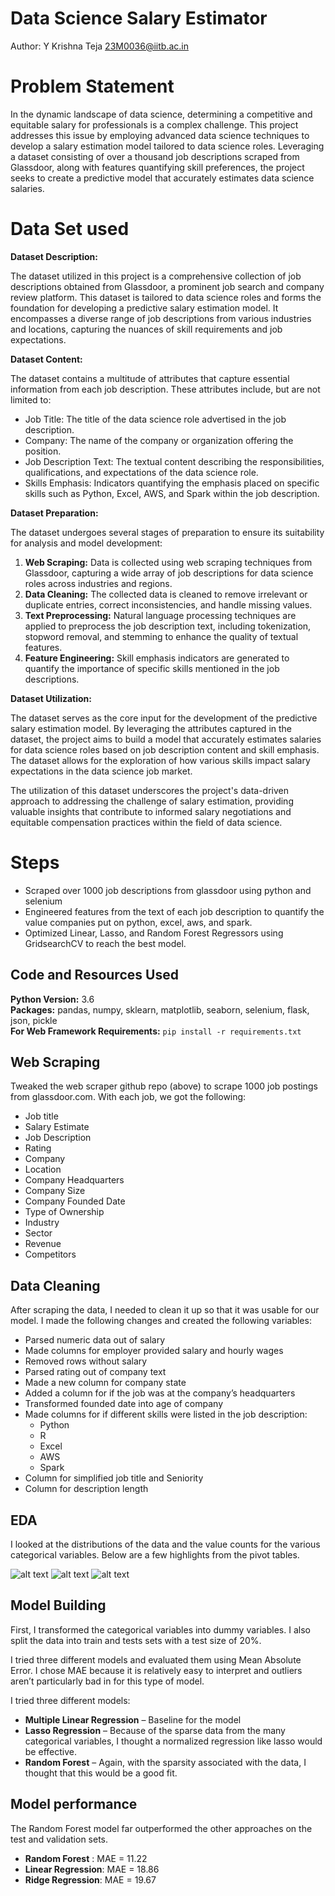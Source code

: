 # Data Science Salary Estimator 
  Author: Y Krishna Teja 23M0036@iitb.ac.in

  # Problem Statement
  In the dynamic landscape of data science, determining a competitive and equitable salary for professionals is a complex challenge. This project addresses this issue by employing advanced data science techniques to develop a salary estimation model tailored to data science roles. Leveraging a dataset consisting of over a thousand job descriptions scraped from Glassdoor, along with features quantifying skill preferences, the project seeks to create a predictive model that accurately estimates data science salaries.

  # Data Set used
  **Dataset Description:**

The dataset utilized in this project is a comprehensive collection of job descriptions obtained from Glassdoor, a prominent job search and company review platform. This dataset is tailored to data science roles and forms the foundation for developing a predictive salary estimation model. It encompasses a diverse range of job descriptions from various industries and locations, capturing the nuances of skill requirements and job expectations.

**Dataset Content:**

The dataset contains a multitude of attributes that capture essential information from each job description. These attributes include, but are not limited to:

- Job Title: The title of the data science role advertised in the job description.
- Company: The name of the company or organization offering the position.
- Job Description Text: The textual content describing the responsibilities, qualifications, and expectations of the data science role.
- Skills Emphasis: Indicators quantifying the emphasis placed on specific skills such as Python, Excel, AWS, and Spark within the job description.

**Dataset Preparation:**

The dataset undergoes several stages of preparation to ensure its suitability for analysis and model development:

1. **Web Scraping:** Data is collected using web scraping techniques from Glassdoor, capturing a wide array of job descriptions for data science roles across industries and regions.
2. **Data Cleaning:** The collected data is cleaned to remove irrelevant or duplicate entries, correct inconsistencies, and handle missing values.
3. **Text Preprocessing:** Natural language processing techniques are applied to preprocess the job description text, including tokenization, stopword removal, and stemming to enhance the quality of textual features.
4. **Feature Engineering:** Skill emphasis indicators are generated to quantify the importance of specific skills mentioned in the job descriptions.

**Dataset Utilization:**

The dataset serves as the core input for the development of the predictive salary estimation model. By leveraging the attributes captured in the dataset, the project aims to build a model that accurately estimates salaries for data science roles based on job description content and skill emphasis. The dataset allows for the exploration of how various skills impact salary expectations in the data science job market.

The utilization of this dataset underscores the project's data-driven approach to addressing the challenge of salary estimation, providing valuable insights that contribute to informed salary negotiations and equitable compensation practices within the field of data science.

# Steps 
* Scraped over 1000 job descriptions from glassdoor using python and selenium
* Engineered features from the text of each job description to quantify the value companies put on python, excel, aws, and spark. 
* Optimized Linear, Lasso, and Random Forest Regressors using GridsearchCV to reach the best model. 


## Code and Resources Used 
**Python Version:** 3.6  
**Packages:** pandas, numpy, sklearn, matplotlib, seaborn, selenium, flask, json, pickle  
**For Web Framework Requirements:**  ```pip install -r requirements.txt```  

## Web Scraping
Tweaked the web scraper github repo (above) to scrape 1000 job postings from glassdoor.com. With each job, we got the following:
*	Job title
*	Salary Estimate
*	Job Description
*	Rating
*	Company 
*	Location
*	Company Headquarters 
*	Company Size
*	Company Founded Date
*	Type of Ownership 
*	Industry
*	Sector
*	Revenue
*	Competitors 

## Data Cleaning
After scraping the data, I needed to clean it up so that it was usable for our model. I made the following changes and created the following variables:

*	Parsed numeric data out of salary 
*	Made columns for employer provided salary and hourly wages 
*	Removed rows without salary 
*	Parsed rating out of company text 
*	Made a new column for company state 
*	Added a column for if the job was at the company’s headquarters 
*	Transformed founded date into age of company 
*	Made columns for if different skills were listed in the job description:
    * Python  
    * R  
    * Excel  
    * AWS  
    * Spark 
*	Column for simplified job title and Seniority 
*	Column for description length 

## EDA
I looked at the distributions of the data and the value counts for the various categorical variables. Below are a few highlights from the pivot tables. 

![alt text](https://github.com/PlayingNumbers/ds_salary_proj/blob/master/salary_by_job_title.PNG "Salary by Position")
![alt text](https://github.com/PlayingNumbers/ds_salary_proj/blob/master/positions_by_state.png "Job Opportunities by State")
![alt text](https://github.com/PlayingNumbers/ds_salary_proj/blob/master/correlation_visual.png "Correlations")

## Model Building 

First, I transformed the categorical variables into dummy variables. I also split the data into train and tests sets with a test size of 20%.   

I tried three different models and evaluated them using Mean Absolute Error. I chose MAE because it is relatively easy to interpret and outliers aren’t particularly bad in for this type of model.   

I tried three different models:
*	**Multiple Linear Regression** – Baseline for the model
*	**Lasso Regression** – Because of the sparse data from the many categorical variables, I thought a normalized regression like lasso would be effective.
*	**Random Forest** – Again, with the sparsity associated with the data, I thought that this would be a good fit. 

## Model performance
The Random Forest model far outperformed the other approaches on the test and validation sets. 
*	**Random Forest** : MAE = 11.22
*	**Linear Regression**: MAE = 18.86
*	**Ridge Regression**: MAE = 19.67
 



